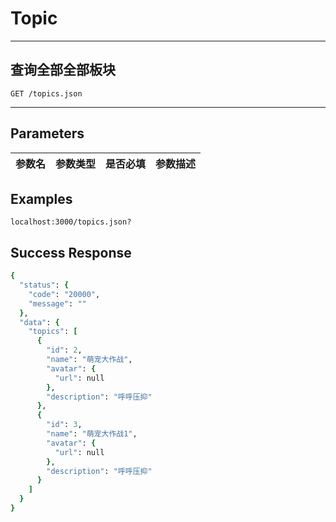 # Topic
---
## 查询全部全部板块

```
GET /topics.json
```
---

## Parameters

|参数名|参数类型|是否必填|参数描述|
|-----|--------|-------|--------|


## Examples
```
localhost:3000/topics.json?
```

## Success Response
```ruby
{
  "status": {
    "code": "20000",
    "message": ""
  },
  "data": {
    "topics": [
      {
        "id": 2,
        "name": "萌宠大作战",
        "avatar": {
          "url": null
        },
        "description": "呼呼压抑"
      },
      {
        "id": 3,
        "name": "萌宠大作战1",
        "avatar": {
          "url": null
        },
        "description": "呼呼压抑"
      }
    ]
  }
}
```
